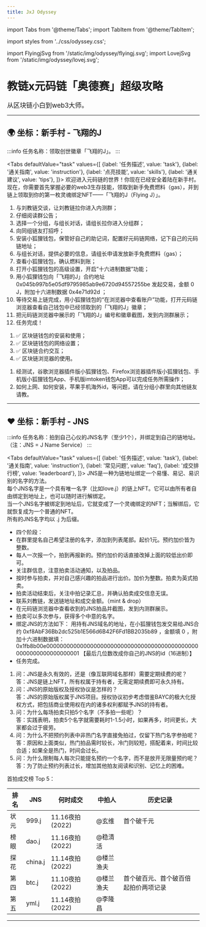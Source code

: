 ```yaml
---
title: JxJ Odyssey
---
```


import Tabs from '@theme/Tabs';
import TabItem from '@theme/TabItem';

import styles from '../css/odyssey.css';

import FlyingjSvg from '/static/img/odyssey/flyingj.svg';
import LovejSvg from '/static/img/odyssey/lovej.svg';


# 教链x元码链「奥德赛」超级攻略

<big>从区块链小白到web3大师。</big>

<hr />

## 🌍 坐标：新手村 - 飞翔的J

:::info
任务名称：领取创世徽章「飞翔的J」。
<FlyingjSvg height="64px" />
:::

<Tabs
  defaultValue="task"
  values={[
    {label: '任务描述', value: 'task'},
    {label: '通关指南', value: 'instruction'},
    {label: '点亮技能', value: 'skills'},
    {label: '通关建议', value: 'tips'},
  ]}>
  <TabItem value="task">
    欢迎进入元码链的世界！你现在已经安全着陆在新手村。<br/>
    现在，你需要首先掌握必要的web3生存技能，领取到新手免费燃料（gas），并到链上领取到你的第一枚灵魂绑定NFT——「飞翔的J（Flying J）」。
  </TabItem>
  <TabItem value="instruction">
      <ol>
      <li>与刘教链交谈，让刘教链拉你进入内测群；</li>
      <li>仔细阅读群公告；</li>
      <li>选择一个分组，与组长对话，请组长拉你进入分组群；</li>
      <li class="last" data-type="加油">向同组链友打招呼；</li>
      <li>安装小狐狸钱包，保管好自己的助记词，配置好元码链网络，记下自己的元码链地址；</li>
      <li>与组长对话，提供必要的信息，请组长申请发放新手免费燃料（gas）；</li>
      <li class="last" data-type="领取徽章">查看小狐狸钱包，确认燃料到账；</li>
      <li>打开小狐狸钱包的高级设置，开启”十六进制数据”功能；</li>
      <li>用小狐狸钱包向「飞翔的J」合约地址 0x045b997b5e05df9795985ab9e6720d94557255be 发起交易，金额 0 J，附加十六进制数据 0x4e71d92d ；</li>
      <li class="last" data-type="复命">等待交易上链完成，用小狐狸钱包的“在浏览器中查看账户”功能，打开元码链浏览器查看自己钱包中已经领取到的「飞翔的J」徽章；</li>
      <li>把元码链浏览器中展示的「飞翔的J」编号和徽章截图，发到内测群展示；</li>
      <li>任务完成！</li>
      </ol>
  </TabItem>
  <TabItem value="skills">
      <ol>
      <li>✅ 区块链钱包的安装和使用；</li>
      <li>✅ 区块链钱包的网络设置；</li>
      <li>✅ 区块链合约交互；</li>
      <li>✅ 区块链浏览器的使用。</li>
      </ol>
  </TabItem>
  <TabItem value="tips">
      <ol>
      <li>经测试，谷歌浏览器插件版小狐狸钱包、Firefox浏览器插件版小狐狸钱包、手机版小狐狸钱包App、手机版imtoken钱包App可以完成任务所需操作；</li>
      <li>如何上网、如何安装，苹果手机海外id，等问题，请在分组小群里向其他链友请教。</li>
      </ol>
  </TabItem>
</Tabs>

<hr />

## ❤️  坐标：新手村 - JNS

:::info
任务名称：拍到自己心仪的JNS名字（至少1个），并绑定到自己的链地址。（注：JNS = J Name Service）
<LovejSvg height="24px"/>
:::

<Tabs
  defaultValue="task"
  values={[
    {label: '任务描述', value: 'task'},
    {label: '通关指南', value: 'instruction'},
    {label: '常见问题', value: 'faq'},
    {label: '成交排行榜', value: 'leaderboard'},
  ]}>
  <TabItem value="task">
    JNS是一种为链地址绑定一个易懂、易记、易识别的名字的方法。<br/>
    每个JNS名字是一个具有唯一名字（比如love.j）的链上NFT。它可以由所有者自由绑定到地址上，也可以随时进行解绑定。<br/>
    当一个JNS名字被绑定到地址后，它就变成了一个灵魂绑定的NFT；当解绑后，它就恢复成为一个普通的NFT。<br/>
    所有的JNS名字均以 .j 为后缀。
  </TabItem>
  <TabItem value="instruction">
      <ul>
      <li class="last" data-type="预约">四个阶段：</li>
      <li>在群里提名自己希望注册的名字，添加到列表尾部。起价1元。预约加价皆为整数。</li>
      <li class="last" data-type="拍卖">每人一次报一个，拍到再报新的。预约加价的话直接改掉上面的较低出价即可。</li>
      <li>关注群信息，注意拍卖活动通知，以及拍品。</li>
      <li class="last" data-type="交割">按时参与拍卖，并对自己感兴趣的拍品进行出价。加价为整数。拍卖为英式拍卖。</li>
      <li>拍卖活动结束后，关注中拍记录汇总，并确认拍卖成交信息无误。</li>
      <li>联系刘教链，发送链地址和成交金额。（mint & drop）</li>
      <li>在元码链浏览器中查看收到的JNS拍品并截图，发到内测群展示。</li>
      <li class="last" data-type="绑定">拍卖可以多次参与，获得多个中意的名字。</li>
      <li>绑定JNS的方法如下：
用持有JNS域名的地址，在小狐狸钱包发交易给JNS合约 0xf8AbF36Bb2dc525b1E566d6B42F6Fd1BB2035b89 ，金额填 0 ，附加十六进制数据填：
0x1fb8b00e0000000000000000000000000000000000000000000000000000000000000001 【最后几位数改成你自己的JNS的id（16进制）】</li>
      <li>任务完成。</li>
      </ul>
  </TabItem>
  <TabItem value="faq">
      <ol>
      <li>问：JNS是永久有效的，还是（像互联网域名那样）需要定期续费的呢？<br/>
      答：JNS是链上NFT，所有权属于持有者，无需定期续费即可永久持有。</li>
      <li>问：JNS的原始版权及授权协议是怎样的？<br/>
      答：JNS的原始版权属于JNS项目。授权协议初步考虑借鉴BAYC的极大化授权方式，把包括商业使用权在内的诸多权利都赋予JNS的持有者。</li>
      <li>问：为什么每场拍卖只拍5个名字（不多拍一些呢）？<br/>
      答：实践表明，拍卖5个名字就需要耗时1-1.5小时，如果再多，时间更长，大家都会过于疲劳。</li>
      <li>问：为什么不把预约列表中非热门名字直接免拍过，仅留下热门名字参拍呢？<br/>
      答：原因和上面类似，热门拍品需时较长，冷门则较短，搭配着来，时间比较合适；如果全是热门，时间会过长。</li>
      <li>问：为什么限制每人每次只能提名预约一个名字，而不是放开无限量预约呢？<br/>
      答：为了防止预约列表过长，增加其他拍友阅读和识别、记忆上的困难。</li>
      </ol>
  </TabItem>
  <TabItem value="leaderboard">
  
首拍成交榜 Top 5：

| **排名**    | **JNS**     | **何时成交**    | **中拍人**  | **历史记录** |
| ----------- | ----------- | --------------- | ----------- | ------------ |
| 状元        | 999.j       | 11.16夜拍(2022) | @玄维       | 首个破千元   |
| 榜眼        | dao.j       | 11.16夜拍(2022) | @稳清活     |              |
| 探花        | china.j     | 11.14夜拍(2022) | @楼兰渔夫   |              |
| 第四        | btc.j       | 11.10夜拍(2022) | @楼兰渔夫   | 首个破百元、首个破百倍起拍价两项记录 |
| 第五        | yml.j       | 11.14夜拍(2022) | @李隆昌     |              |

  </TabItem>
</Tabs>

<hr />


